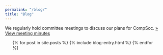 ```yaml
---
permalink: "/blog/"
title: "Blog"
---
```


We regularly hold committee meetings to discuss our plans for CompSoc.
<a class="btn btn-primary btn-sm btn-info" href="{{ site.baseurl }}/minutes" role="button">&raquo; View meeting minutes</a>

<ul>
    {% for post in site.posts %}
    	{% include blog-entry.html %}
    {% endfor %}
</ul>